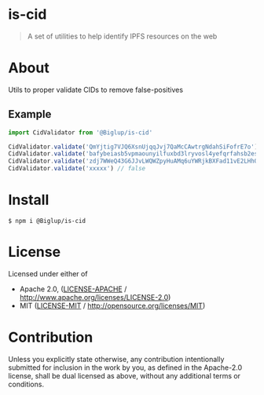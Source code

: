 # is-cid <!-- omit in toc -->

> A set of utilities to help identify IPFS resources on the web

# About

Utils to proper validate CIDs to remove false-positives

## Example

```TypeScript
import CidValidator from '@Biglup/is-cid'

CidValidator.validate('QmYjtig7VJQ6XsnUjqqJvj7QaMcCAwtrgNdahSiFofrE7o') // true (CIDv0)
CidValidator.validate('bafybeiasb5vpmaounyilfuxbd3lryvosl4yefqrfahsb2esg46q6tu6y5q') // true (CIDv1 in Base32)
CidValidator.validate('zdj7WWeQ43G6JJvLWQWZpyHuAMq6uYWRjkBXFad11vE2LHhQ7') // true (CIDv1 in Base58btc)
CidValidator.validate('xxxxx') // false
```

# Install

```console
$ npm i @Biglup/is-cid
```

# License

Licensed under either of

- Apache 2.0, ([LICENSE-APACHE](LICENSE-APACHE) / <http://www.apache.org/licenses/LICENSE-2.0>)
- MIT ([LICENSE-MIT](LICENSE-MIT) / <http://opensource.org/licenses/MIT>)

# Contribution

Unless you explicitly state otherwise, any contribution intentionally submitted for inclusion in the work by you, as defined in the Apache-2.0 license, shall be dual licensed as above, without any additional terms or conditions.
